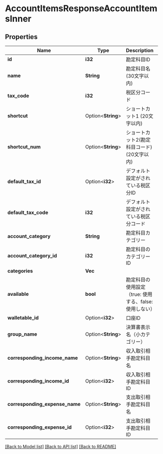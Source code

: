 # AccountItemsResponseAccountItemsInner

## Properties

Name | Type | Description | Notes
------------ | ------------- | ------------- | -------------
**id** | **i32** | 勘定科目ID | 
**name** | **String** | 勘定科目名 (30文字以内) | 
**tax_code** | **i32** | 税区分コード | 
**shortcut** | Option<**String**> | ショートカット1 (20文字以内) | [optional]
**shortcut_num** | Option<**String**> | ショートカット2(勘定科目コード) (20文字以内) | [optional]
**default_tax_id** | Option<**i32**> | デフォルト設定がされている税区分ID | [optional]
**default_tax_code** | **i32** | デフォルト設定がされている税区分コード | 
**account_category** | **String** | 勘定科目カテゴリー | 
**account_category_id** | **i32** | 勘定科目のカテゴリーID | 
**categories** | **Vec<String>** |  | 
**available** | **bool** | 勘定科目の使用設定（true: 使用する、false: 使用しない） | 
**walletable_id** | Option<**i32**> | 口座ID | 
**group_name** | Option<**String**> | 決算書表示名（小カテゴリー） | [optional]
**corresponding_income_name** | Option<**String**> | 収入取引相手勘定科目名 | [optional]
**corresponding_income_id** | Option<**i32**> | 収入取引相手勘定科目ID | [optional]
**corresponding_expense_name** | Option<**String**> | 支出取引相手勘定科目名 | [optional]
**corresponding_expense_id** | Option<**i32**> | 支出取引相手勘定科目ID | [optional]

[[Back to Model list]](../README.md#documentation-for-models) [[Back to API list]](../README.md#documentation-for-api-endpoints) [[Back to README]](../README.md)


